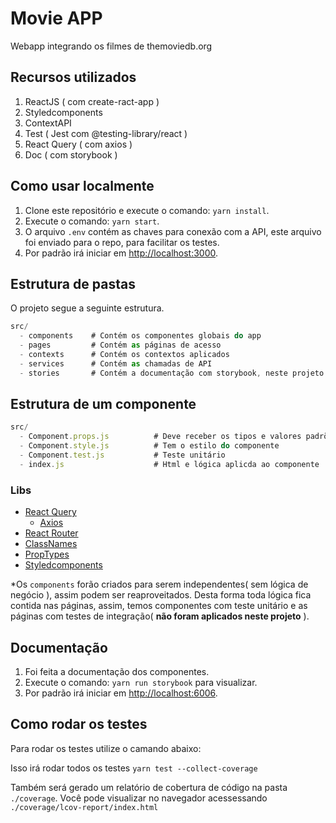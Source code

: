 # Movie APP

Webapp integrando os filmes de themoviedb.org

## Recursos utilizados

1.  ReactJS ( com create-ract-app )
2.  Styledcomponents
3.  ContextAPI
3.  Test ( Jest com @testing-library/react )
5.  React Query ( com axios )
6.  Doc ( com storybook )

## Como usar localmente

1.  Clone este repositório e execute o comando: `yarn install`.
2.  Execute o comando: `yarn start`.
3.  O arquivo `.env` contém as chaves para conexão com a API, este arquivo foi enviado para o repo, para facilitar os testes.
4.  Por padrão irá iniciar em <http://localhost:3000>.

## Estrutura de pastas

O projeto segue a seguinte estrutura.

```js
src/
  - components    # Contém os componentes globais do app
  - pages         # Contém as páginas de acesso
  - contexts      # Contém os contextos aplicados
  - services      # Contém as chamadas de API
  - stories       # Contém a documentação com storybook, neste projeto foi feita a doc apenas dos componentes, mas é interessante efetuar a doc de todo sistema
```

## Estrutura de um componente

```js
src/
  - Component.props.js          # Deve receber os tipos e valores padrões do componente
  - Component.style.js          # Tem o estilo do componente
  - Component.test.js           # Teste unitário
  - index.js                    # Html e lógica aplicda ao componente
```


### Libs
-   [React Query](https://react-query.tanstack.com/)
    -   [Axios](https://github.com/axios/axios)
-   [React Router](https://reactrouter.com/web/guides/quick-start)
-   [ClassNames](https://github.com/JedWatson/classnames)
-   [PropTypes](https://github.com/facebook/prop-types)
-   [Styledcomponents](https://styled-components.com/)

\*Os `components` forão criados para serem independentes( sem lógica de negócio ), assim podem ser reaproveitados.
Desta forma toda lógica fica contida nas páginas, assim, temos componentes com teste unitário e as páginas com testes de integração( **não foram aplicados neste projeto** ).

## Documentação

1.  Foi feita a documentação dos componentes.
2.  Execute o comando: `yarn run storybook` para visualizar.
3.  Por padrão irá iniciar em <http://localhost:6006>.


## Como rodar os testes

Para rodar os testes utilize o camando abaixo:

Isso irá rodar todos os testes
`yarn test --collect-coverage`

Também será gerado um relatório de cobertura de código na pasta `./coverage`.
Você pode visualizar no navegador acessessando `./coverage/lcov-report/index.html`
